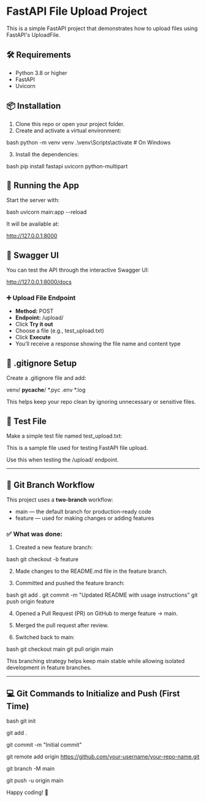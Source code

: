 # FastAPI File Upload Project

This is a simple FastAPI project that demonstrates how to upload files using FastAPI's UploadFile.

## 🛠 Requirements

- Python 3.8 or higher  
- FastAPI  
- Uvicorn  

## 📦 Installation

1. Clone this repo or open your project folder.  
2. Create and activate a virtual environment:

    
bash
    python -m venv venv
    .\venv\Scripts\activate  # On Windows


3. Install the dependencies:

    
bash
    pip install fastapi uvicorn python-multipart


## 🚀 Running the App

Start the server with:

bash
uvicorn main:app --reload


It will be available at:

http://127.0.0.1:8000


## 📄 Swagger UI

You can test the API through the interactive Swagger UI:

http://127.0.0.1:8000/docs


### ➕ Upload File Endpoint

- **Method:** POST  
- **Endpoint:** /upload/  
- Click **Try it out**  
- Choose a file (e.g., test_upload.txt)  
- Click **Execute**  
- You’ll receive a response showing the file name and content type  

## 📁 .gitignore Setup

Create a .gitignore file and add:

venv/
__pycache__/
*.pyc
.env
*.log


This helps keep your repo clean by ignoring unnecessary or sensitive files.

## 🧪 Test File

Make a simple test file named test_upload.txt:

This is a sample file used for testing FastAPI file upload.


Use this when testing the /upload/ endpoint.

---

## 🔀 Git Branch Workflow

This project uses a **two-branch** workflow:  
- main — the default branch for production-ready code  
- feature — used for making changes or adding features

### ✅ What was done:

1. Created a new feature branch:
    
bash
    git checkout -b feature


2. Made changes to the README.md file in the feature branch.

3. Committed and pushed the feature branch:
    
bash
    git add .
    git commit -m "Updated README with usage instructions"
    git push origin feature


4. Opened a Pull Request (PR) on GitHub to merge feature → main.

5. Merged the pull request after review.

6. Switched back to main:
    
bash
    git checkout main
    git pull origin main


This branching strategy helps keep main stable while allowing isolated development in feature branches.

---

## 💻 Git Commands to Initialize and Push (First Time)

bash
git init

git add .

git commit -m "Initial commit"

git remote add origin https://github.com/your-username/your-repo-name.git

git branch -M main

git push -u origin main


Happy coding! 🚀
